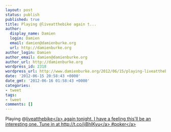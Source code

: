 ```yaml
---
layout: post
status: publish
published: true
title: Playing @liveatthebike again t...
author:
  display_name: Damien
  login: Damien
  email: damien@damienburke.org
  url: http://damienburke.org
author_login: Damien
author_email: damien@damienburke.org
author_url: http://damienburke.org
wordpress_id: 2318
wordpress_url: http://www.damienburke.org/2012/06/15/playing-liveatthebike-again-t/
date: '2012-06-15 20:58:43 +0000'
date_gmt: '2012-06-16 01:58:43 +0000'
categories:
- tweet
tags:
- tweet
comments: []
---
```

<p>Playing @<a href="http:&#47;&#47;twitter.com&#47;liveatthebike" class="aktt_username">liveatthebike<&#47;a> again tonight. I have a feeling this'll be an interesting one. Tune in at <a href="http:&#47;&#47;t.co&#47;jiBhIKyu" rel="nofollow">http:&#47;&#47;t.co&#47;jiBhIKyu<&#47;a> #<a href="http:&#47;&#47;search.twitter.com&#47;search?q=%23poker" class="aktt_hashtag">poker<&#47;a></p>
